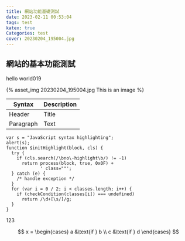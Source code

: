 ```yaml
---
title: 網站功能基礎測試
date: 2023-02-11 00:53:04
tags: test
katex: true
Categories: test
cover: 20230204_195004.jpg
---
```

## 網站的基本功能測試

hello world019

{% asset_img 20230204_195004.jpg This is an image %}

| Syntax      | Description |
| ----------- | ----------- |
| Header      | Title       |
| Paragraph   | Text        |

```javascript=
var s = "JavaScript syntax highlighting";
alert(s);
function $initHighlight(block, cls) {
  try {
    if (cls.search(/\bno\-highlight\b/) != -1)
      return process(block, true, 0x0F) +
             ' class=""';
  } catch (e) {
    /* handle exception */
  }
  for (var i = 0 / 2; i < classes.length; i++) {
    if (checkCondition(classes[i]) === undefined)
      return /\d+[\s/]/g;
  }
}
```

123

$$
x = \begin{cases}
   a &\text{if } b \\
   c &\text{if } d
\end{cases}
$$
